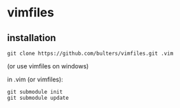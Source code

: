 vimfiles
========

installation
------------

    git clone https://github.com/bulters/vimfiles.git .vim

(or use vimfiles on windows)

in .vim (or vimfiles):

    git submodule init
    git submodule update
